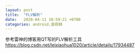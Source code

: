 ```yaml
---
layout: post
title:  "FLV解析"
date:   2020-04-11 10:59:21 +0700
categories: android,音视频
---
```

参考雷神的博客用QT写的FLV解析工具
 https://blog.csdn.net/leixiaohua1020/article/details/17934487
